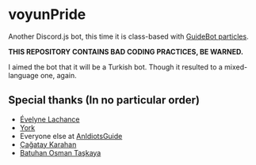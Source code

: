 # voyunPride

Another Discord.js bot, this time it is class-based with [GuideBot particles](https://github.com/AnIdiotsGuide/guidebot-class).

**THIS REPOSITORY CONTAINS BAD CODING PRACTICES, BE WARNED.**

I aimed the bot that it will be a Turkish bot. Though it resulted to a mixed-language one, again.

## Special thanks (In no particular order)

* [Évelyne Lachance](https://github.com/eslachance)
* [York](https://github.com/YorkAARGH)
* Everyone else at [AnIdiotsGuide](https://github.com/AnIdiotsGuide)
* [Çağatay Karahan](https://github.com/kodbilenadam)
* [Batuhan Osman Taşkaya](https://github.com/btaskaya)
